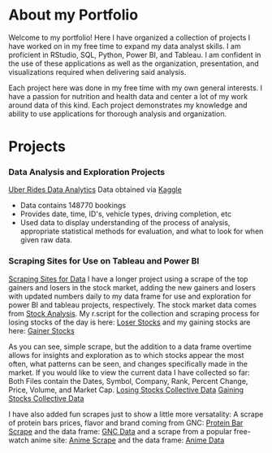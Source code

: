 # About my Portfolio
Welcome to my portfolio! 
Here I have organized a collection of projects I have worked on in my free time to expand my data analyst skills.
I am proficient in RStudio, SQL, Python, Power BI, and Tableau. I am confident in the use of these applications as well as the
organization, presentation, and visualizations required when delivering said analysis. 

Each project here was done in my free time with my own general interests. I have a passion for nutrition and health data and center a lot of my work around data of this kind.
Each project demonstrates my knowledge and ability to use applications for thorough analysis and organization.

# Projects
### Data Analysis and Exploration Projects
[Uber Rides Data Analytics](https://github.com/hannahdpeterson/Data_Portfolio/tree/main/Uber%20Rides%20Data%20-%20Data%20Exploration)
Data obtained via [Kaggle](https://www.kaggle.com/datasets/yashdevladdha/uber-ride-analytics-dashboard/data)
* Data contains 148770 bookings
* Provides date, time, ID's, vehicle types, driving completion, etc
* Used data to display understanding of the process of analysis, appropriate statistical methods for evaluation, and what to look for when given raw data.

### Scraping Sites for Use on Tableau and Power BI
[Scraping Sites for Data](https://github.com/hannahdpeterson/Data_Portfolio/tree/main/Scraping_Sets)
I have a longer project using a scrape of the top gainers and losers in the stock market, adding the new gainers and losers with updated numbers daily to my data frame for use and exploration for power BI and tableau projects, respectively. The stock market data comes from [Stock Analysis](https://stockanalysis.com/). My r.script for the collection and scraping process for losing stocks of the day is here: 
[Loser Stocks](https://github.com/hannahdpeterson/Data_Portfolio/blob/main/Scraping_Sets/Stock_Losers.R) 
and my gaining stocks are here:
[Gainer Stocks](https://github.com/hannahdpeterson/Data_Portfolio/blob/main/Scraping_Sets/Stock_Gainers.R)

As you can see, simple scrape, but the addition to a data frame overtime allows for insights and exploration as to which stocks appear the most often, what patterns can be seen, and changes specifically made in the market. If you would like to view the current data I have collected so far:
Both Files contain the Dates, Symbol, Company, Rank, Percent Change, Price, Volume, and Market Cap.
[Losing Stocks Collective Data](https://github.com/hannahdpeterson/Data_Portfolio/blob/main/Scraping_Sets/L_Stocks_History.csv)
[Gaining Stocks Collective Data](https://github.com/hannahdpeterson/Data_Portfolio/blob/main/Scraping_Sets/Stocks_History.csv)

I have also added fun scrapes just to show a little more versatality: A scrape of protein bars prices, flavor and brand coming from GNC:
[Protein Bar Scrape](https://github.com/hannahdpeterson/Data_Portfolio/blob/main/Scraping_Sets/gnc_scrape.R) and the data frame: [GNC Data](https://github.com/hannahdpeterson/Data_Portfolio/blob/main/Scraping_Sets/gnc2_clean.csv)
and a scrape from a popular free-watch anime site: [Anime Scrape](https://github.com/hannahdpeterson/Data_Portfolio/blob/main/Scraping_Sets/quick_anime_site_scrape.R) and the data frame: [Anime Data](https://github.com/hannahdpeterson/Data_Portfolio/blob/main/Scraping_Sets/anime.csv)
